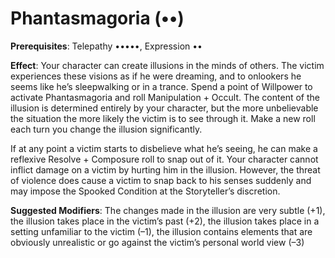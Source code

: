 # Phantasmagoria (••)
**Prerequisites**: Telepathy •••••, Expression ••

**Effect**: Your character can create illusions in the minds of
others. The victim experiences these visions as if he were dreaming, and to onlookers he seems like he’s sleepwalking or in a
trance. Spend a point of Willpower to activate Phantasmagoria
and roll Manipulation + Occult. The content of the illusion is
determined entirely by your character, but the more unbelievable the situation the more likely the victim is to see through it.
Make a new roll each turn you change the illusion significantly.

If at any point a victim starts to disbelieve what he’s
seeing, he can make a reflexive Resolve + Composure roll
to snap out of it. Your character cannot inflict damage on
a victim by hurting him in the illusion. However, the threat
of violence does cause a victim to snap back to his senses
suddenly and may impose the Spooked Condition at the
Storyteller’s discretion.

**Suggested Modifiers**: The changes made in the illusion are
very subtle (+1), the illusion takes place in the victim’s past (+2),
the illusion takes place in a setting unfamiliar to the victim (–1), the illusion contains elements that are obviously unrealistic or
go against the victim’s personal world view (–3)